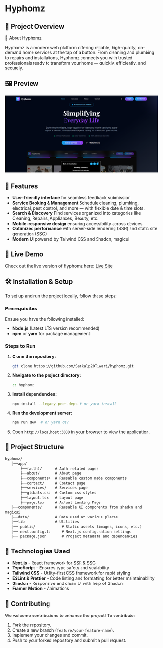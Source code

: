 # Hyphomz

## 📌 Project Overview

🏡 About Hyphomz

Hyphomz is a modern web platform offering reliable, high-quality, on-demand home services at the tap of a button. From cleaning and plumbing to repairs and installations, Hyphomz connects you with trusted professionals ready to transform your home — quickly, efficiently, and securely.

## 🖼️  Preview

![Hyphomz Landing Page](public/landingPage.png)

## 🚀 Features

- **User-friendly interface** for seamless feedback submission
- **Service Booking & Management** Schedule cleaning, plumbing, electrical, pest control, and more — with flexible date & time slots.
- **Search & Discovery** Find services organized into categories like Cleaning, Repairs, Appliances, Beauty, etc.
- **Mobile-responsive design** ensuring accessibility across devices
- **Optimized performance** with server-side rendering (SSR) and static site generation (SSG)
- **Modern UI** powered by Tailwind CSS and Shadcn, magicui

## 🔗 Live Demo

Check out the live version of Hyphomz here: [Live Site](https://hyphomz-nine.vercel.app/)

## 🛠 Installation & Setup

To set up and run the project locally, follow these steps:

### Prerequisites

Ensure you have the following installed:

- **Node.js** (Latest LTS version recommended)
- **npm** or **yarn** for package management

### Steps to Run

1. **Clone the repository:**
   ```sh
   git clone https://github.com/Sankalp20Tiwari/hyphomz.git
   ```
2. **Navigate to the project directory:**
   ```sh
   cd hyphomz
   ```
3. **Install dependencies:**
   ```sh
   npm install --legacy-peer-deps # or yarn install
   ```

4. **Run the development server:**
   ```sh
   npm run dev  # or yarn dev
   ```
5. Open `http://localhost:3000` in your browser to view the application.


## 📂 Project Structure

```
hyphomz/               
   ├──app/             
       ├──(auth)/      # Auth related pages
       ├──about/       # About page
       ├──components/  # Reusable custom made components
       ├──contact/     # Contact page    
       ├──services/    # Services page    
       ├──globals.css  # Custom css styles    
       ├──layout.tsx   # Layout page
       ├──page.tsx     # Actual Landing Page
   ├──components/      # Reusable UI components from shadcn and magicui
   ├──data/            # Data used at various places
   ├──lib              # Utilities         
   ├── public/            # Static assets (images, icons, etc.)
   ├── next.config.ts     # Next.js configuration settings
   ├── package.json       # Project metadata and dependencies
```

## 🏰 Technologies Used

- **Next.js** - React framework for SSR & SSG
- **TypeScript** - Ensures type safety and scalability
- **Tailwind CSS** - Utility-first CSS framework for rapid styling
- **ESLint & Prettier** - Code linting and formatting for better maintainability
- **Shadcn** - Responsive and clean UI with help of Shadcn
- **Framer Motion** - Animations


## 🤝 Contributing

We welcome contributions to enhance the project! To contribute:

1. Fork the repository.
2. Create a new branch (`feature/your-feature-name`).
3. Implement your changes and commit.
4. Push to your forked repository and submit a pull request.






